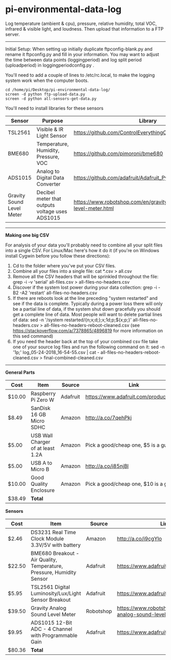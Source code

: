 # pi-environmental-data-log

Log temperature (ambient & cpu), pressure, relative humidity, total VOC, infrared & visible light, and loudness. Then upload that information to a FTP server.

---

Initial Setup:
When setting up initially duplicate ftpconfig-blank.py and rename it ftpconfig.py and fill in your information. You may want to adjust the time between data points (loggingperiod) and log split period (uploadperiod) in loggingperiodconfig.py .

You'll need to add a couple of lines to /etc/rc.local, to make the logging system work when the computer boots.

```
cd /home/pi/Desktop/pi-environmental-data-log/
screen -d python ftp-upload-data.py
screen -d python all-sensors-get-data.py
```

You'll need to install libraries for these sensors

Sensor | Purpose | Library
--|--|--
TSL2561 | Visible & IR Light Sensor | https://github.com/ControlEverythingCommunity/TSL2561.git
BME680 | Temperature, Humidity, Pressure, VOC | https://github.com/pimoroni/bme680
ADS1015 | Analog to Digital Data Converter | https://github.com/adafruit/Adafruit_Python_ADS1X15
Gravity Sound Level Meter | Decibel meter that outputs voltage uses ADS1015 | https://www.robotshop.com/en/gravity-analog-sound-level-meter.html

---

**Making one big CSV**

For analysis of your data you'll probably need to combine all your split files into a single CSV. For Linux/Mac here's how it do it (if you're on Windows install Cygwin before you follow these directions):

1. Cd to the folder where you've put your CSV files. 
2. Combine all your files into a single file: cat *.csv > all.csv 
3. Remove all the CSV headers that will be sprinkled throughout the file: grep -i -v 'serial' all-files.csv > all-files-no-headers.csv
4. Discover if the system lost power during your data collection: grep -i -B2 -A2 'restart' all-files-no-headers.csv
5. If there are reboots look at the line preceding "system restarted" and see if the data is complete. Typically during a power loss there will only be a partial line of data, if the system shut down gracefully you should get a complete line of data. Most people will want to delete partial lines of data: sed -n '/system restarted/{n;x;d;};x;1d;p;${x;p;}' all-files-no-headers.csv  > all-files-no-headers-reboot-cleaned.csv  (see https://stackoverflow.com/a/7378865/4896819 for more information on this sed command)
6. If you need the header back at the top of your combined csv file take one of your source log files and run the following command on it: sed -n '1p;' log_05-24-2018_16-54-55.csv | cat - all-files-no-headers-reboot-cleaned.csv > final-combined-cleaned.csv

---

**General Parts**

Cost | Item | Source | Link
--|--|--|--
$10.00 | Raspberry Pi Zero W | Adafruit | https://www.adafruit.com/product/3400
$8.49 | SanDisk 16 GB Micro SDHC | Amazon | http://a.co/7qehPkj
$5.00 | USB Wall Charger of at least 1.2A | Amazon | Pick a good/cheap one, $5 is a guess
$5.00 | USB A to Micro B | Amazon | http://a.co/i85njBl
$10.00 | Good Quality Enclosure | Amazon | Pick a good/cheap one, $10 is a guess
$38.49 | **Total** |  | 

**Sensors**

Cost | Item | Source | Link
--|--|--|--
$2.46 | DS3231 Real Time Clock Module 3.3V/5V with battery | Amazon | http://a.co/i9cgYlo
$22.50 | BME680 Breakout - Air Quality, Temperature, Pressure, Humidity Sensor | Adafruit | https://www.adafruit.com/product/3660
$5.95 | TSL2561 Digital Luminosity/Lux/Light Sensor Breakout | Adafruit | https://www.adafruit.com/product/439
$39.50 | Gravity Analog Sound Level Meter | Robotshop | https://www.robotshop.com/en/gravity-analog-sound-level-meter.html
$9.95 | ADS1015 12-Bit ADC - 4 Channel with Programmable Gain | Adafruit | https://www.adafruit.com/product/1083
$80.36  | **Total** |  | 
